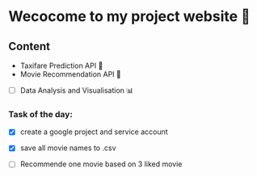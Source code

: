 # Wecocome to my project website :hatched_chick:

## Content
- Taxifare Prediction API :oncoming_taxi:
- Movie Recommendation API :movie_camera:
- [ ] Data Analysis and Visualisation :bar_chart:

### Task of the day:
- [x] create a google project and service account
- [x] save all movie names to .csv
- [ ] Recommende one movie based on 3 liked movie




